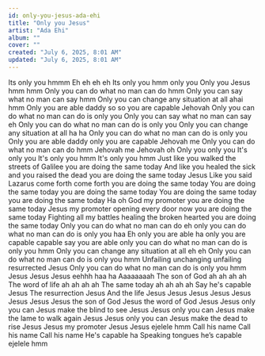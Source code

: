```yaml
---
id: only-you-jesus-ada-ehi
title: "Only you Jesus"
artist: "Ada Ehi"
album: ""
cover: ""
created: "July 6, 2025, 8:01 AM"
updated: "July 6, 2025, 8:01 AM"
---
```


Its only you hmmm
Eh eh eh eh
Its only you hmm only you
Only you Jesus hmm hmm
Only you can do what no man can do hmm
Only you can say what no man can say hmm
Only you can change any situation at all ahai hmm
Only you are able daddy so so you are capable Jehovah
Only you can do what no man can do is only you
Only you can say what no man can say eh
Only you can do what no man can do is only you
Only you can change any situation at all ha ha
Only you can do what no man can do is only you
Only you are able daddy only you are capable Jehovah me
Only you can do what no man can do hmm Jehovah me
Jehovah oh
Only you only you It's only you
It's only you hmm
It's only you hmm
Just like you walked the streets of Galilee you are doing the same today
And like you healed the sick and you raised the dead you are doing the same today Jesus
Like you said Lazarus come forth come forth you are doing the same today
You are doing the same today you are doing the same today
You are doing the same today you are doing the same today
Ha oh God my promoter you are doing the same today
Jesus my promoter opening every door now you are doing the same today
Fighting all my battles healing the broken hearted you are doing the same today
Only you can do what no man can do eh only you can do what no man can do is only you haa
Eh only you are able ha only you are capable capable say you are able only you can do what no man can do is only you hmm
Only you can change any situation at all eh eh
Only you can do what no man can do is only you hmm
Unfailing unchanging unfailing resurrected Jesus
Only you can do what no man can do is only you hmm
Jesus
Jesus
Jesus eehhh haa ha
Aaaaaaaah
The son of God ah ah ah ah
The word of life ah ah ah ah
The same today ah ah ah ah
Say he's capable Jesus
The resurrection Jesus
And the life Jesus
Jesus Jesus Jesus
Jesus Jesus Jesus
Jesus the son of God
Jesus the word of God
Jesus Jesus only you can Jesus make the blind to see Jesus
Jesus only you can Jesus make the lame to walk again Jesus
Jesus only you can Jesus make the dead to rise Jesus
Jesus my promoter Jesus
Jesus ejelele hmm
Call his name
Call his name
Call his name
He's capable ha
Speaking tongues he’s capable ejelele hmm